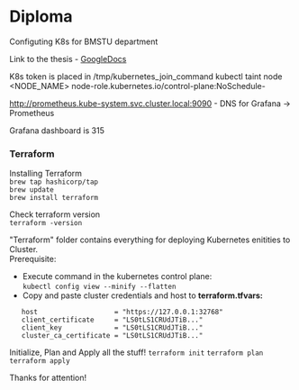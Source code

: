 # Diploma
Configuting K8s for BMSTU department

Link to the thesis - [GoogleDocs](https://docs.google.com/document/d/1j3J5q9caRZ7amjac2oHKkS3EQivKc2Pc/edit)

K8s token is placed in /tmp/kubernetes_join_command
kubectl taint node <NODE_NAME> node-role.kubernetes.io/control-plane:NoSchedule-

http://prometheus.kube-system.svc.cluster.local:9090 - DNS for Grafana -> Prometheus

Grafana dashboard is 315

### Terraform
Installing Terraform<br>
<code>brew tap hashicorp/tap</code> <br>
<code>brew update</code><br>
<code>brew install terraform</code><br>

Check terraform version <br> 
<code>terraform -version</code>

"Terraform" folder contains everything for deploying Kubernetes enitities to Cluster.<br>
Prerequisite: <br>
<ul>
  <li>Execute command in the kubernetes control plane: <br> <code>kubectl config view --minify --flatten </code> </li>
  <li>Copy and paste cluster credentials and host to <b>terraform.tfvars:</b> <br>
  </li>
</ul>

   ```
      host                   = "https://127.0.0.1:32768"
      client_certificate     = "LS0tLS1CRUdJTiB..."
      client_key             = "LS0tLS1CRUdJTiB..."
      cluster_ca_certificate = "LS0tLS1CRUdJTiB..."
   ```
   Initialize, Plan and Apply all the stuff!
   <code>terraform init</code>
   <code>terraform plan</code>
   <code>terraform apply</code>
   
Thanks for attention!
